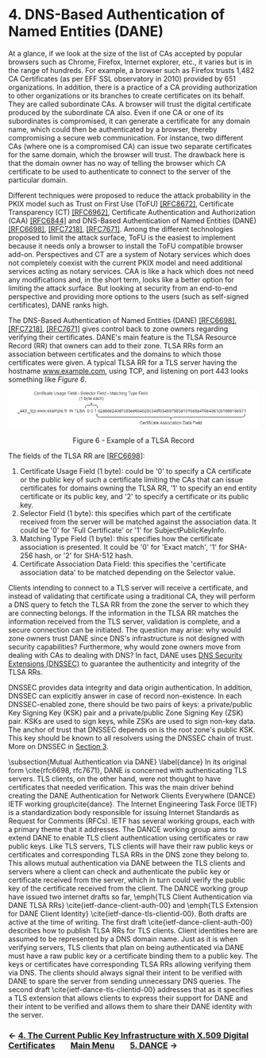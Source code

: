# 4. DNS-Based Authentication of Named Entities (DANE)



At a glance, if we look at the size of the list of CAs accepted by popular browsers such as Chrome, Firefox, Internet explorer, etc., it varies but is in the range of hundreds. For example, a browser such as Firefox trusts 1,482 CA Certificates (as per EFF SSL observatory in 2010) provided by 651 organizations. In addition, there is a practice of a CA providing authorization to other organizations or its branches to create certificates on its behalf. They are called subordinate CAs. A browser will trust the digital certificate produced by the subordinate CA also. Even if one CA or one of its subordinates is compromised, it can generate a certificate for any domain name, which could then be authenticated by a browser, thereby compromising a secure web communication. For instance, two different CAs (where one is a compromised CA) can issue two separate certificates for the same domain, which the browser will trust. The drawback here is that the domain owner has no way of telling the browser which CA certificate to be used to authenticate to connect to the server of the particular domain.

Different techniques were proposed to reduce the attack probability in the PKIX model such as Trust on First Use (ToFU) [[RFC8672]](https://datatracker.ietf.org/doc/rfc8672/), Certificate Transparency (CT) [[RFC6962]](https://datatracker.ietf.org/doc/rfc6962/), Certificate Authentication and Authorization (CAA) [[RFC6844]](https://datatracker.ietf.org/doc/rfc6844/) and DNS-Based Authentication of Named Entities (DANE) [[RFC6698]](https://datatracker.ietf.org/doc/rfc6698/), [[RFC7218]](https://datatracker.ietf.org/doc/rfc7218/), [[RFC7671]](https://datatracker.ietf.org/doc/rfc7671/). Among the different technologies proposed to limit the attack surface, ToFU is the easiest to implement because it needs only a browser to install the ToFU compatible browser add-on. Perspectives and CT are a system of Notary services which does not completely coexist with the current PKIX model and need additional services acting as notary services. CAA is like a hack which does not need any modifications and, in the short term, looks like a better option for limiting the attack surface. But looking at security from an end-to-end perspective and providing more options to the users (such as self-signed certificates), DANE ranks high. 






The DNS-Based Authentication of Named Entities (DANE) [[RFC6698]](https://datatracker.ietf.org/doc/rfc6698/), [[RFC7218]](https://datatracker.ietf.org/doc/rfc7218/), [[RFC7671]](https://datatracker.ietf.org/doc/rfc7671/) gives control back to zone owners regarding verifying their certificates. DANE's main feature is the TLSA Resource Record (RR) that owners can add to their zone. TLSA RRs form an association between certificates and the domains to which those certificates were given. A typical TLSA RR for a TLS server having the hostname www.example.com, using TCP, and listening on port 443 looks something like *Figure 6*. 

<!--- ---------------------------------------------------------------------------------------------------------------- -->
<p align="center">
  <img src="/images/tlsa.jpg" />
</p>
<p align = "center">
Figure 6 - Example of a TLSA Record
</p>
<!--- ---------------------------------------------------------------------------------------------------------------- -->

The fields of the TLSA RR are [[RFC6698]](https://datatracker.ietf.org/doc/rfc6698/): 
1. Certificate Usage Field (1 byte): could be '0' to specify a CA certificate or the public key of such a certificate limiting the CAs that can issue certificates for domains owning the TLSA RR, '1' to specify an end entity certificate or its public key, and '2' to specify a certificate or its public key. 
2. Selector Field (1 byte): this specifies which part of the certificate received from the server will be matched against the association data. It could be '0' for 'Full Certificate' or '1' for SubjectPublicKeyInfo.
3. Matching Type Field (1 byte): this specifies how the certificate association is presented. It could be '0' for 'Exact match', '1' for SHA-256 hash, or '2' for SHA-512 hash. 
4. Certificate Association Data Field: this specifies the 'certificate association data' to be matched depending on the Selector value. 

Clients intending to connect to a TLS server will receive a certificate, and instead of validating that certificate using a traditional CA, they will perform a DNS query to fetch the TLSA RR from the zone the server to which they are connecting belongs. If the information in the TLSA RR matches the information received from the TLS server, validation is complete, and a secure connection can be initiated. The question may arise: why would zone owners trust DANE since DNS's infrastructure is not designed with security capabilities? Furthermore, why would zone owners move from dealing with CAs to dealing with DNS? In fact, DANE uses [DNS Security Extensions (DNSSEC)](DNSSEC.md) to guarantee the authenticity and integrity of the TLSA RRs.

DNSSEC provides data integrity and data origin authentication. In addition, DNSSEC can explicitly answer in case of record non-existence. In each DNSSEC-enabled zone, there should be two pairs of keys: a private/public Key Signing Key (KSK) pair and a private/public Zone Signing Key (ZSK) pair. KSKs are used to sign keys, while ZSKs are used to sign non-key data. The anchor of trust that DNSSEC depends on is the root zone's public KSK. This key should be known to all resolvers using the DNSSEC chain of trust. More on DNSSEC in [Section 3](DNSSEC.md).


\subsection{Mutual Authentication via DANE}
\label{dance}
In its original form \cite{rfc6698, rfc7671}, DANE is concerned with authenticating TLS servers. TLS clients, on the other hand, were not thought to have certificates that needed verification. This was the main driver behind creating the DANE Authentication for Network Clients Everywhere (DANCE) IETF working group\cite{dance}. The Internet Engineering Task Force (IETF) is a standardization body responsible for issuing Internet Standards as Request for Comments (RFCs). IETF has several working groups, each with a primary theme that it addresses. The DANCE working group aims to extend DANE to enable TLS client authentication using certificates or raw public keys. Like TLS servers, TLS clients will have their raw public keys or certificates and corresponding TLSA RRs in the DNS zone they belong to. This allows mutual authentication via DANE between the TLS clients and servers where a client can check and authenticate the public key or certificate received from the server, which in turn could verify the public key of the certificate received from the client. The DANCE working group have issued two internet drafts so far, \emph{TLS Client Authentication via DANE TLSA RRs} \cite{ietf-dance-client-auth-00} and \emph{TLS Extension for DANE Client Identity} \cite{ietf-dance-tls-clientid-00}. Both drafts are active at the time of writing. The first draft \cite{ietf-dance-client-auth-00} describes how to publish TLSA RRs for TLS clients. Client identities here are assumed to be represented by a DNS domain name. Just as it is when verifying servers, TLS clients that plan on being authenticated via DANE must have a raw public key or a certificate binding them to a public key. The keys or certificates have corresponding TLSA RRs allowing verifying them via DNS. The clients should always signal their intent to be verified with DANE to spare the server from sending unnecessary DNS queries. The second draft \cite{ietf-dance-tls-clientid-00} addresses that as it specifies a TLS extension that allows clients to express their support for DANE and their intent to be verified and allows them to share their DANE identity with the server. 

### &#8592; [4. The Current Public Key Infrastructure with X.509 Digital Certificates](Current-PKIX.md) &nbsp;&nbsp;&nbsp;&nbsp;&nbsp;&nbsp; [Main Menu](README.md) &nbsp;&nbsp;&nbsp;&nbsp;&nbsp;&nbsp; [5. DANCE](DANCE.md) &#8594;
